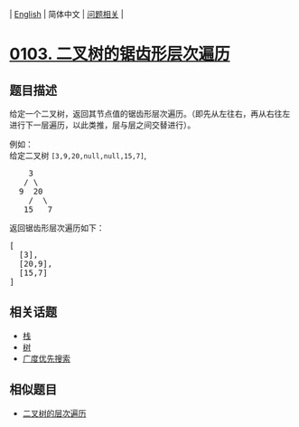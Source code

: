 
| [English](README_EN.md) | 简体中文 | [问题相关](QUESTION.md) |
# [0103. 二叉树的锯齿形层次遍历](https://leetcode-cn.com/problems/binary-tree-zigzag-level-order-traversal/)
## 题目描述
<p>给定一个二叉树，返回其节点值的锯齿形层次遍历。（即先从左往右，再从右往左进行下一层遍历，以此类推，层与层之间交替进行）。</p>

<p>例如：<br>
给定二叉树&nbsp;<code>[3,9,20,null,null,15,7]</code>,</p>

<pre>    3
   / \
  9  20
    /  \
   15   7
</pre>

<p>返回锯齿形层次遍历如下：</p>

<pre>[
  [3],
  [20,9],
  [15,7]
]
</pre>

## 相关话题
- [栈](https://leetcode-cn.com/tag/stack)
- [树](https://leetcode-cn.com/tag/tree)
- [广度优先搜索](https://leetcode-cn.com/tag/breadth-first-search)
## 相似题目
- [二叉树的层次遍历](../0102/README.md)
